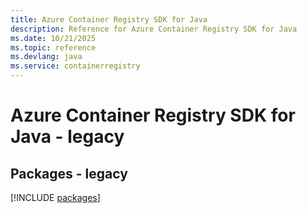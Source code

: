 ```yaml
---
title: Azure Container Registry SDK for Java
description: Reference for Azure Container Registry SDK for Java
ms.date: 10/21/2025
ms.topic: reference
ms.devlang: java
ms.service: containerregistry
---
```

# Azure Container Registry SDK for Java - legacy
## Packages - legacy
[!INCLUDE [packages](container-registry-index.md)]